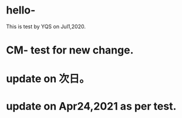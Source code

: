 # hello-

This is test by YQS on Jul1,2020.

# CM- test for new change.

# update on 次日。



# update on Apr24,2021 as per test.
